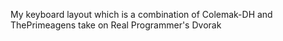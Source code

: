My keyboard layout which is a combination of Colemak-DH and ThePrimeagens take on Real Programmer's Dvorak
